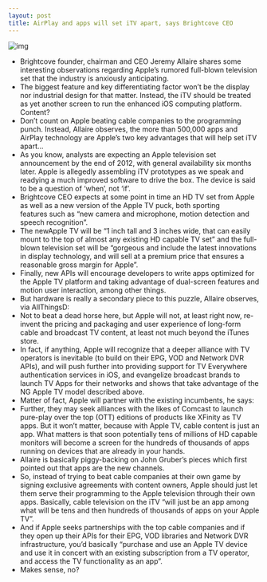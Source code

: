 ```yaml
---
layout: post
title: AirPlay and apps will set iTV apart, says Brightcove CEO
---
```

![img](http://media.idownloadblog.com/wp-content/uploads/2012/05/iTV-on-wall-mockup.jpeg)
* Brightcove founder, chairman and CEO Jeremy Allaire shares some interesting observations regarding Apple’s rumored full-blown television set that the industry is anxiously anticipating.
* The biggest feature and key differentiating factor won’t be the display nor industrial design for that matter. Instead, the iTV should be treated as yet another screen to run the enhanced iOS computing platform. Content?
* Don’t count on Apple beating cable companies to the programming punch. Instead, Allaire observes, the more than 500,000 apps and AirPlay technology are Apple’s two key advantages that will help set iTV apart…
* As you know, analysts are expecting an Apple television set announcement by the end of 2012, with general availability six months later. Apple is allegedly assembling iTV prototypes as we speak and readying a much improved software to drive the box. The device is said to be a question of ‘when’, not ‘if’.
* Brightcove CEO expects at some point in time an HD TV set from Apple as well as a new version of the Apple TV puck, both sporting features such as “new camera and microphone, motion detection and speech recognition”.
* The newApple TV will be “1 inch tall and 3 inches wide, that can easily mount to the top of almost any existing HD capable TV set” and the full-blown television set will be “gorgeous and include the latest innovations in display technology, and will sell at a premium price that ensures a reasonable gross margin for Apple”.
* Finally, new APIs will encourage developers to write apps optimized for the Apple TV platform and taking advantage of dual-screen features and motion user interaction, among other things.
* But hardware is really a secondary piece to this puzzle, Allaire observes, via AllThingsD:
* Not to beat a dead horse here, but Apple will not, at least right now, re-invent the pricing and packaging and user experience of long-form cable and broadcast TV content, at least not much beyond the iTunes store.
* In fact, if anything, Apple will recognize that a deeper alliance with TV operators is inevitable (to build on their EPG, VOD and Network DVR APIs), and will push further into providing support for TV Everywhere authentication services in iOS, and evangelize broadcast brands to launch TV Apps for their networks and shows that take advantage of the NG Apple TV model described above.
* Matter of fact, Apple will partner with the existing incumbents, he says:
* Further, they may seek alliances with the likes of Comcast to launch pure-play over the top (OTT) editions of products like XFinity as TV apps. But it won’t matter, because with Apple TV, cable content is just an app. What matters is that soon potentially tens of millions of HD capable monitors will become a screen for the hundreds of thousands of apps running on devices that are already in your hands.
* Allaire is basically piggy-backing on John Gruber’s pieces which first pointed out that apps are the new channels.
* So, instead of trying to beat cable companies at their own game by signing exclusive agreements with content owners, Apple should just let them serve their programming to the Apple television through their own apps. Basically, cable television on the iTV “will just be an app among what will be tens and then hundreds of thousands of apps on your Apple TV”.
* And if Apple seeks partnerships with the top cable companies and if they open up their APIs for their EPG, VOD libraries and Network DVR infrastructure, you’d basically “purchase and use an Apple TV device and use it in concert with an existing subscription from a TV operator, and access the TV functionality as an app”.
* Makes sense, no?

